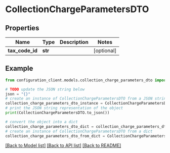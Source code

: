 # CollectionChargeParametersDTO


## Properties

Name | Type | Description | Notes
------------ | ------------- | ------------- | -------------
**tax_code_id** | **str** |  | [optional] 

## Example

```python
from configuration_client.models.collection_charge_parameters_dto import CollectionChargeParametersDTO

# TODO update the JSON string below
json = "{}"
# create an instance of CollectionChargeParametersDTO from a JSON string
collection_charge_parameters_dto_instance = CollectionChargeParametersDTO.from_json(json)
# print the JSON string representation of the object
print(CollectionChargeParametersDTO.to_json())

# convert the object into a dict
collection_charge_parameters_dto_dict = collection_charge_parameters_dto_instance.to_dict()
# create an instance of CollectionChargeParametersDTO from a dict
collection_charge_parameters_dto_from_dict = CollectionChargeParametersDTO.from_dict(collection_charge_parameters_dto_dict)
```
[[Back to Model list]](../README.md#documentation-for-models) [[Back to API list]](../README.md#documentation-for-api-endpoints) [[Back to README]](../README.md)


